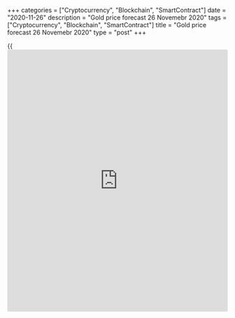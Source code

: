 +++
categories = ["Cryptocurrency", "Blockchain", "SmartContract"]
date = "2020-11-26"
description = "Gold price forecast 26 Novemebr 2020"
tags = ["Cryptocurrency", "Blockchain", "SmartContract"]
title = "Gold price forecast 26 Novemebr 2020"
type = "post"
+++

{{<iframe id="large-banner" src="https://www.bounty.group/#slide=6.0" width="100%" height="600" scrolling="no" style="border: 0px solid rgb(216, 221, 230); border-radius: 3px;">}}

2020-11-26

2020-11-26

Gold faces bad times. Forecast as of 26.11.2020Dmitri Demidenko

Neither the dollar’s weakness nor the Treasury yield, which doesn’t
grow, do not support the [XAUUSD][1] price. Let us analyze the gold
outlook and a make up a trading plan.

## Monthly gold fundamental forecast

Any trading asset gores up and down, the market is moving in cycles. The
market cycle often depends on the economic cycle. The [history](https://www.fixpro.org/post/chargeless-historical-data-api-backtesting/) proves
that the [best time](https://www.fixpro.org/post/forex-best-time-to-trade/) to buy stocks is the recovery period following the
economic downturn. This is the bad time for gold. Investors believe in
the prosperous future, the risk appetite is increasing. Traders look for
the assets other than gold to invest their money. Investors sell gold
and buy other trading instruments, doesn’t matter if they are stocks,
cryptocurrencies or commodities.

In 2020, gold has faced two worst [daily](https://www.fintecher.org/2020/03/03/forex-trading-daily-strategy/) sell-offs since 2013. The last
gold crash resulted from the positive [news](https://www.letsplayfx.com/blog/forex-news-website/) about vaccines developed
Pfizer and BioNTech. Markets believe in the victory over the pandemic;
the stocks and Treasury yields surged, and the [XAUUSD][1] has dropped.
However, the Treasury yields have dropped since then, and the US dollar
is weak, which should be good [news](https://www.letsplayfx.com/blog/forex-news-website/) for gold. But this time, the market
is different. Investors continue exiting [ETF](https://www.fixpro.org/post/etf-liquidity/)s, whose gold holding have
contracted by more than 2% from the October highs. The holdings of the
SPDR Gold Shares fund has declined to the lowest level since July.

### Dynamics of SPDR Gold Shares holdings

 _Source_ _: Financial Times_

Traders do not want to sell off bonds amid the concerns about the Fed’s
‘operation twist’, which is to be launched in December. The greenback is
falling amid the lower political uncertainty and higher demand for the
risk assets. Why isn’t the gold price growing? Contrary to the
[historical](https://www.fintechee.com/services/historical-data-for-forex/) pattern, the Treasury yield, the USD index and the gold price
are following the same way.

There are several factors pressing down gold. Investors are willing to
buy stocks, commodities and the [[bitcoin](https://www.letsplayfx.com/blog/forex-for-bitcoin/)][2]. Furthermore, [investor](https://www.fintechee.com/tutorial-for-forex-trading/investor-mode/)s
fear that the gold trend will repeat the situation of 2011-2013. At that
time, after the drop from the record highs, there were enough bull in
the gold market predicting the uptrend recovery amid the central banks’
ultra-easy monetary [policy](https://www.fintechee.com/policy/) and the US dollar weakness. The same
situation is now. Goldman Sash believes that gold will hit a fresh all-
time high in 2021 and will reach $2300 per ounce. ANZ sees the gold
price at $2100 over the next twelve months. Commerzbank expects that
Janet Yellen's appointment as Treasury Secretary will further ease
monetary [policy](https://www.fintechee.com/policy/) by the Fed, which is good [news](https://www.letsplayfx.com/blog/forex-news-website/) for [XAUUSD][1] bulls.

###  **Monthly gold trading plan**

Gold bulls bet on the reflation environment. In 2011-2013, this plan
didn’t work out. n this regard, Macquarie's forecast of a fall in prices
to $ 1550 an ounce in 2021, as the crisis has subsided, and expectations
of the Fed monetary easing have lowered, looks much more reasonable. I
don’t think the [XAUUSD][1] fall will be as sharp. However, over the
three-year investment horizon, gold price can well hit the level of 1550
or so. It makes sense to hold down the shorts entered at the levels of
[$1965][3] and also at [$1900, $1875 and $1865.][4] It is also relevant
to enter new shorts on the drawdowns to $1825 and $1845. The medium-term
targets are at $1775 and $1725.





## Price chart of XAUUSD in real time mode

The content of this article reflects the author’s opinion and does not
necessarily reflect the official position of LiteForex. The material
published on this page is provided for informational purposes only and
should not be considered as the provision of investment advice for the
purposes of Directive 2004/39/EC.

Rate this article:

{{value}}

( {{count}} {{title}} )

   1. my.liteforex.com/trading/chart?symbol=XAUUSD&returnUrl=true
   2. my.liteforex.com/trading/chart?symbol=BTCUSD&returnUrl=true
   3. www.liteforex.com/blog/analysts-opinions/gold-bulls-will-step-back-forecast-as-of-05112020/
   4. www.liteforex.com/blog/analysts-opinions/gold-pays-the-debts-back-10112020/